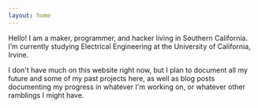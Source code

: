 ```yaml
---
layout: home
---
```


Hello! I am a maker, programmer, and hacker living in Southern California. I’m currently studying Electrical Engineering at the University of California, Irvine.

I don't have much on this website right now, but I plan to document all my future and some of my past projects here, as well as blog posts documenting my progress in whatever I'm working on, or whatever other ramblings I might have. 
